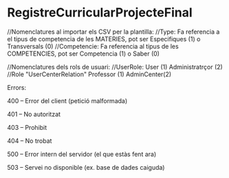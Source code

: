 # RegistreCurricularProjecteFinal
//Nomenclatures al importar els CSV per la plantilla:
//Type: Fa referencia a el tipus de competencia de les MATERIES, pot ser Especifiques (1) o Transversals (0)
//Competencie: Fa referencia al tipus de les COMPETENCIES, pot ser Competencia (1) o Saber (0) 

//Nomenclatures dels rols de usuari:
//UserRole: User (1) Administratrçor (2)
//Role "UserCenterRelation" Professor (1) AdminCenter(2)



Errors:

400 – Error del client (petició malformada)

401 – No autoritzat

403 – Prohibit

404 – No trobat

500 – Error intern del servidor (el que estàs fent ara)

503 – Servei no disponible (ex. base de dades caiguda)